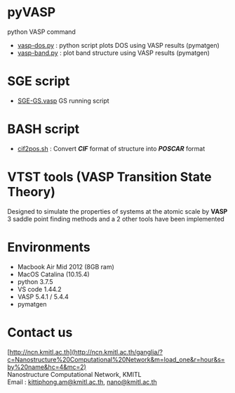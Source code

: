 # pyVASP
python VASP command

- [vasp-dos.py](https://github.com/kittiphong-am/pyVASP/blob/master/vasp-dos.py) : python script plots DOS using VASP results (pymatgen)
- [vasp-band.py](https://github.com/kittiphong-am/pyVASP/blob/master/vasp-band.py) : plot band structure using VASP results (pymatgen)


# SGE script
- [SGE-GS.vasp](https://github.com/kittiphong-am/pyVASP/blob/master/VASP-GS.sge) GS running script


# BASH script
- [cif2pos.sh](https://github.com/kittiphong-am/pyVASP/blob/master/cif2pos.sh) : Convert ***CIF*** format of structure into ***POSCAR*** format


# VTST tools (VASP Transition State Theory)
Designed to simulate the properties of systems at the atomic scale by **VASP**
3 saddle point finding methods and a 2 other tools have been implemented

# Environments
- Macbook Air Mid 2012 (8GB ram)
- MacOS Catalina (10.15.4)
- python 3.7.5
- VS code 1.44.2
- VASP 5.4.1 / 5.4.4
- pymatgen 


# Contact us
[http://ncn.kmitl.ac.th](http://ncn.kmitl.ac.th/ganglia/?c=Nanostructure%20Computational%20Network&m=load_one&r=hour&s=by%20name&hc=4&mc=2)<br>
Nanostructure Computational Network, KMITL<br>
Email : kittiphong.am@kmitl.ac.th, nano@kmitl.ac.th
